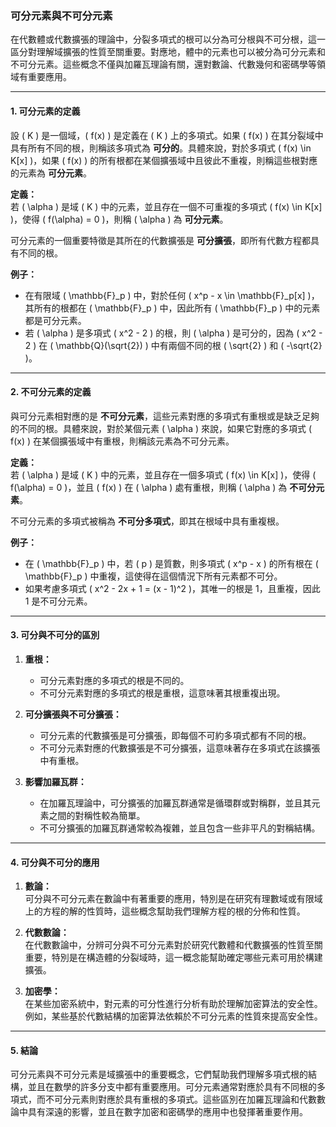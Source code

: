 ### **可分元素與不可分元素**

在代數體或代數擴張的理論中，分裂多項式的根可以分為可分根與不可分根，這一區分對理解域擴張的性質至關重要。對應地，體中的元素也可以被分為可分元素和不可分元素。這些概念不僅與加羅瓦理論有關，還對數論、代數幾何和密碼學等領域有重要應用。

---

#### **1. 可分元素的定義**

設 \( K \) 是一個域，\( f(x) \) 是定義在 \( K \) 上的多項式。如果 \( f(x) \) 在其分裂域中具有所有不同的根，則稱該多項式為 **可分的**。具體來說，對於多項式 \( f(x) \in K[x] \)，如果 \( f(x) \) 的所有根都在某個擴張域中且彼此不重複，則稱這些根對應的元素為 **可分元素**。

**定義：**  
若 \( \alpha \) 是域 \( K \) 中的元素，並且存在一個不可重複的多項式 \( f(x) \in K[x] \)，使得 \( f(\alpha) = 0 \)，則稱 \( \alpha \) 為 **可分元素**。

可分元素的一個重要特徵是其所在的代數擴張是 **可分擴張**，即所有代數方程都具有不同的根。

**例子：**
- 在有限域 \( \mathbb{F}_p \) 中，對於任何 \( x^p - x \in \mathbb{F}_p[x] \)，其所有的根都在 \( \mathbb{F}_p \) 中，因此所有 \( \mathbb{F}_p \) 中的元素都是可分元素。
- 若 \( \alpha \) 是多項式 \( x^2 - 2 \) 的根，則 \( \alpha \) 是可分的，因為 \( x^2 - 2 \) 在 \( \mathbb{Q}(\sqrt{2}) \) 中有兩個不同的根 \( \sqrt{2} \) 和 \( -\sqrt{2} \)。

---

#### **2. 不可分元素的定義**

與可分元素相對應的是 **不可分元素**，這些元素對應的多項式有重根或是缺乏足夠的不同的根。具體來說，對於某個元素 \( \alpha \) 來說，如果它對應的多項式 \( f(x) \) 在某個擴張域中有重根，則稱該元素為不可分元素。

**定義：**  
若 \( \alpha \) 是域 \( K \) 中的元素，並且存在一個多項式 \( f(x) \in K[x] \)，使得 \( f(\alpha) = 0 \)，並且 \( f(x) \) 在 \( \alpha \) 處有重根，則稱 \( \alpha \) 為 **不可分元素**。

不可分元素的多項式被稱為 **不可分多項式**，即其在根域中具有重複根。

**例子：**
- 在 \( \mathbb{F}_p \) 中，若 \( p \) 是質數，則多項式 \( x^p - x \) 的所有根在 \( \mathbb{F}_p \) 中重複，這使得在這個情況下所有元素都不可分。
- 如果考慮多項式 \( x^2 - 2x + 1 = (x - 1)^2 \)，其唯一的根是 1，且重複，因此 1 是不可分元素。

---

#### **3. 可分與不可分的區別**

1. **重根：**  
   - 可分元素對應的多項式的根是不同的。
   - 不可分元素對應的多項式的根是重根，這意味著其根重複出現。

2. **可分擴張與不可分擴張：**  
   - 可分元素的代數擴張是可分擴張，即每個不可約多項式都有不同的根。
   - 不可分元素對應的代數擴張是不可分擴張，這意味著存在多項式在該擴張中有重根。

3. **影響加羅瓦群：**  
   - 在加羅瓦理論中，可分擴張的加羅瓦群通常是循環群或對稱群，並且其元素之間的對稱性較為簡單。
   - 不可分擴張的加羅瓦群通常較為複雜，並且包含一些非平凡的對稱結構。

---

#### **4. 可分與不可分的應用**

1. **數論：**  
   可分與不可分元素在數論中有著重要的應用，特別是在研究有理數域或有限域上的方程的解的性質時，這些概念幫助我們理解方程的根的分佈和性質。

2. **代數數論：**  
   在代數數論中，分辨可分與不可分元素對於研究代數體和代數擴張的性質至關重要，特別是在構造體的分裂域時，這一概念能幫助確定哪些元素可用於構建擴張。

3. **加密學：**  
   在某些加密系統中，對元素的可分性進行分析有助於理解加密算法的安全性。例如，某些基於代數結構的加密算法依賴於不可分元素的性質來提高安全性。

---

#### **5. 結論**

可分元素與不可分元素是域擴張中的重要概念，它們幫助我們理解多項式根的結構，並且在數學的許多分支中都有重要應用。可分元素通常對應於具有不同根的多項式，而不可分元素則對應於具有重根的多項式。這些區別在加羅瓦理論和代數數論中具有深遠的影響，並且在數字加密和密碼學的應用中也發揮著重要作用。